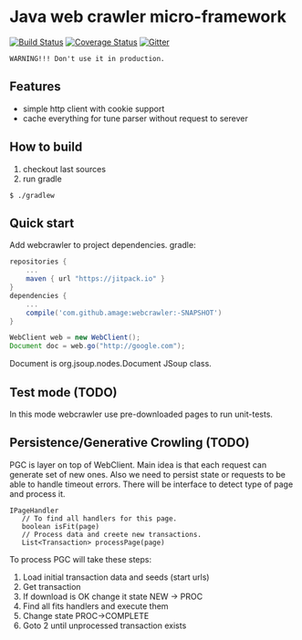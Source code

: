 # Java web crawler micro-framework

[![Build Status](https://travis-ci.org/amage/webcrawler.svg?branch=master)](https://travis-ci.org/amage/webcrawler)
[![Coverage Status](https://coveralls.io/repos/github/amage/webcrawler/badge.svg?branch=master)](https://coveralls.io/github/amage/webcrawler?branch=master)
[![Gitter](https://badges.gitter.im/amage/webcrawler.svg)](https://gitter.im/amage/webcrawler?utm_source=badge&utm_medium=badge&utm_campaign=pr-badge)

``` WARNING!!! Don't use it in production. ```


## Features

* simple http client with cookie support
* cache everything for tune parser without request to serever

## How to build

1. checkout last sources
2. run gradle

```
$ ./gradlew
```

## Quick start
Add webcrawler to project dependencies.
gradle:
```groovy
repositories {
    ...
    maven { url "https://jitpack.io" }
}
dependencies {
    ...
    compile('com.github.amage:webcrawler:-SNAPSHOT')
}
```

```java
WebClient web = new WebClient();
Document doc = web.go("http://google.com");
```
Document is org.jsoup.nodes.Document JSoup class.

## Test mode (TODO)

In this mode webcrawler use pre-downloaded pages to run unit-tests.

## Persistence/Generative Crowling (TODO)

PGC is layer on top of WebClient. Main idea is that each request can generate set of new ones. Also we need to persist state or requests to be able to handle timeout errors.
There will be interface to detect type of page and process it.
```
IPageHandler
   // To find all handlers for this page.
   boolean isFit(page)
   // Process data and creete new transactions.
   List<Transaction> processPage(page)
```

To process PGC will take these steps:

1. Load initial transaction data and seeds (start urls)
2. Get transaction
3. If download is OK change it state NEW -> PROC
4. Find all fits handlers and execute them
5. Change state PROC->COMPLETE
6. Goto 2 until unprocessed transaction exists
   
